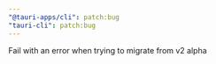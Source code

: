 ```yaml
---
"@tauri-apps/cli": patch:bug
"tauri-cli": patch:bug
---
```


Fail with an error when trying to migrate from v2 alpha
